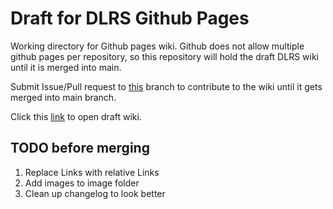 # Draft for DLRS Github Pages

Working directory for Github pages wiki. Github does not allow multiple github pages per repository, so this repository will hold the draft DLRS wiki until it is merged into main.

Submit Issue/Pull request to [this](https://github.com/SFDO-Community/declarative-lookup-rollup-summaries/tree/feature/Github-Pages) branch to contribute to the wiki until it gets merged into main branch.

Click this [link](https://sfenton3.github.io/DLRS-Github-Pages/) to open draft wiki.

## TODO before merging

1. Replace Links with relative Links
2. Add images to image folder
3. Clean up changelog to look better
